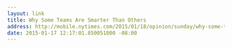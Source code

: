 ```yaml
---
layout: link
title: Why Some Teams Are Smarter Than Others
address: http://mobile.nytimes.com/2015/01/18/opinion/sunday/why-some-teams-are-smarter-than-others.html?_r=1&referrer=
date: 2015-01-17 12:17:01.850051000 -08:00
---
```

